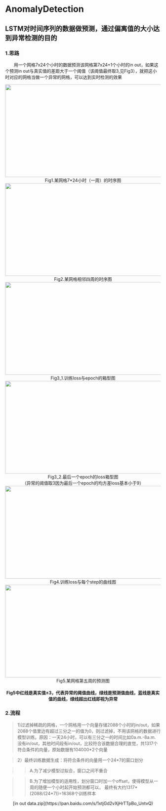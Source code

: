 # AnomalyDetection
## LSTM对时间序列的数据做预测，通过偏离值的大小达到异常检测的目的
### 1.思路
&#8195;&#8195;用一个网格7x24个小时的数据预测该网格第7x24+1个小时的in out，如果这个预测in out与真实值的差距大于一个阈值（该阈值最终取3,见Fig3），就把这小时对应的网格当做一个异常的网格，可以达到实时检测的效果
<div align=center><img width="600" height="300" src="https://github.com/DQ0408/AnomalyDetection/blob/master/imgs/Fig1.png"/></div>
<div align=center> Fig1.某网格7*24小时（一周）的时序图 </div>

<div align=center><img width="600" height="300" src="https://github.com/DQ0408/AnomalyDetection/blob/master/imgs/Fig2.png"/></div>
<div align=center>Fig2.某网格相邻四周的时序图</div>

<div align=center><img width="600" height="300" src="https://github.com/DQ0408/AnomalyDetection/blob/master/imgs/Fig3.jpg"/></div>
<div align=center>Fig3_1.训练loss与epoch的箱型图</div>

<div align=center><img width="600" height="300" src="https://github.com/DQ0408/AnomalyDetection/blob/master/imgs/Fig6.jpg"/></div>
<div align=center>Fig3_2.最后一个epoch的loss箱型图</div>

<div align=center>（异常的阈值取3因为最后一个epoch的均方差loss基本小于9）</div>

<div align=center><img width="600" height="300" src="https://github.com/DQ0408/AnomalyDetection/blob/master/imgs/Fig4.jpg"/></div>
<div align=center>Fig4.训练loss与每个step的曲线图</div>

<div align=center><img width="600   " height="300" src="https://github.com/DQ0408/AnomalyDetection/blob/master/imgs/Fig5.png"/></div>
<div align=center>Fig5.某网格第五周的预测图</div>

#### <div align=center>Fig5中红线是真实值±3，代表异常的阈值曲线，绿线是预测值曲线，蓝线是真实值的曲线，绿线超出红线即视为异常</div>

### 2.流程

>1)过滤掉稀疏的网格，一个网格用一个向量存储2088个小时的in/out，如果2088个值里边有超过三分之一的值为0，则过滤掉，不用该网格的数据进行模型训练。原因：一天24小时，可以有三分之一的时间比如0a.m.-8a.m. 没有in/out，其他时间段有in/out，比较符合该数据合理的直觉，共1317个符合条件的向量，原始数据有104000*2个向量

>2）最终训练数据生成：将符合条件的向量用一个24*7的窗口划分

>>A.为了减少模型过拟合，窗口之间不重合

>>B.为了增加模型的适用性，划分窗口时加一个offset，使得模型从一周的随便一个小时起开始预测都可以，
最终有大约1317*(2088/(24*7))=16368个训练样本


<div align=center>[in out data.zip](https://pan.baidu.com/s/1xtjGd2vXjHrTTpBo_UntvQ)</div>
